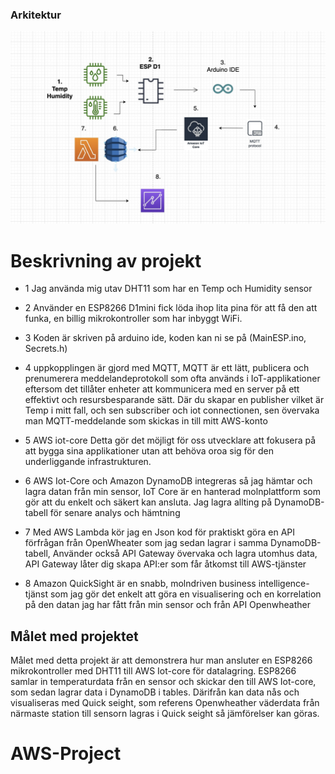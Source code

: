 
### Arkitektur 

<img src="/img/espbild.jpg">

# Beskrivning av projekt

* 1 
Jag använda mig utav DHT11 som har en Temp och Humidity sensor     

* 2
Använder en ESP8266 D1mini fick löda ihop lita pina för att få den att funka, en billig mikrokontroller som har inbyggt WiFi. 

* 3 
Koden är skriven på arduino ide, koden kan ni se på (MainESP.ino, Secrets.h)


* 4 
uppkopplingen är gjord med MQTT, MQTT är ett lätt, publicera och prenumerera meddelandeprotokoll som ofta används i IoT-applikationer eftersom det tillåter enheter att kommunicera med en server på ett effektivt och resursbesparande sätt. Där du skapar en publisher vilket är Temp i mitt fall, och sen subscriber och iot connectionen, sen övervaka man MQTT-meddelande som skickas in till mitt AWS-konto 


* 5 
AWS iot-core Detta gör det möjligt för oss utvecklare att fokusera på att bygga sina applikationer utan att behöva oroa sig för den underliggande infrastrukturen.

* 6 
AWS Iot-Core och Amazon DynamoDB integreras så jag hämtar och lagra datan från min sensor, IoT Core är en hanterad molnplattform som gör att du enkelt och säkert kan ansluta. 
Jag lagra allting på DynamoDB-tabell för senare analys och hämtning

* 7
Med AWS Lambda kör jag en Json kod för praktiskt göra en API förfrågan från OpenWheater som jag sedan lagrar i samma DynamoDB-tabell, Använder också API Gateway övervaka och lagra utomhus data, API Gateway låter dig skapa API:er som får åtkomst till AWS-tjänster

* 8 
Amazon QuickSight är en snabb, molndriven business intelligence-tjänst som jag gör det enkelt att göra en visualisering och en korrelation på den datan jag har fått från min sensor och från API Openwheather



## **Målet med projektet**


Målet med detta projekt är att demonstrera hur man ansluter en ESP8266 mikrokontroller med DHT11 till AWS Iot-core för datalagring. ESP8266 samlar in temperaturdata från en sensor och skickar den till AWS Iot-core, som sedan lagrar data i DynamoDB i tables. Därifrån kan data nås och visualiseras med Quick seight, som referens Openwheather väderdata från närmaste station till sensorn lagras i Quick seight så jämförelser kan göras.

# AWS-Project
